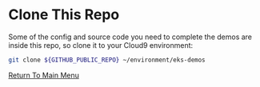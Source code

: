 # Clone This Repo

Some of the config and source code you need to complete the demos are inside this repo, so clone it to your Cloud9 environment:
```bash
git clone ${GITHUB_PUBLIC_REPO} ~/environment/eks-demos
```

[Return To Main Menu](/README.md)
